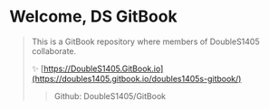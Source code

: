# Welcome, DS GitBook

> This is a GitBook repository where members of DoubleS1405 collaborate.
>
> ✨ [https://DoubleS1405.GitBook.io](https://doubles1405.gitbook.io/doubles1405s-gitbook/)
> > 
> > Github: DoubleS1405/GitBook

